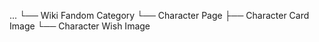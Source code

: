 ﻿...
└── Wiki Fandom Category
    └── Character Page
        ├── Character Card Image
        └── Character Wish Image
